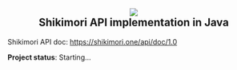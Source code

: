 
<h2 align="center"><img src="https://i.imgur.com/vhxcv5Y.png" />
<br>Shikimori API implementation in Java
</h2>

Shikimori API doc: https://shikimori.one/api/doc/1.0

**Project status**: Starting...
